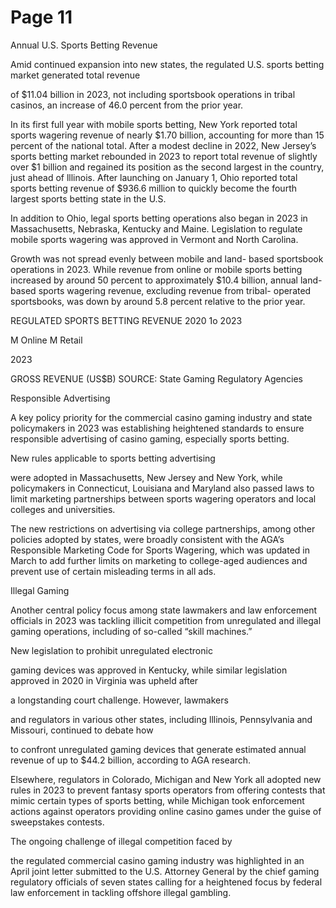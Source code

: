 # Page 11

Annual U.S. Sports Betting Revenue

Amid continued expansion into new states, the regulated
U.S. sports betting market generated total revenue

of $11.04 billion in 2023, not including sportsbook
operations in tribal casinos, an increase of 46.0 percent
from the prior year.

In its first full year with mobile sports betting, New York
reported total sports wagering revenue of nearly $1.70
billion, accounting for more than 15 percent of the national
total. After a modest decline in 2022, New Jersey’s sports
betting market rebounded in 2023 to report total revenue
of slightly over $1 billion and regained its position as the
second largest in the country, just ahead of lllinois. After
launching on January 1, Ohio reported total sports betting
revenue of $936.6 million to quickly become the fourth
largest sports betting state in the U.S.

In addition to Ohio, legal sports betting operations also
began in 2023 in Massachusetts, Nebraska, Kentucky and
Maine. Legislation to regulate mobile sports wagering was
approved in Vermont and North Carolina.

Growth was not spread evenly between mobile and land-
based sportsbook operations in 2023. While revenue from
online or mobile sports betting increased by around 50
percent to approximately $10.4 billion, annual land-based
sports wagering revenue, excluding revenue from tribal-
operated sportsbooks, was down by around 5.8 percent
relative to the prior year.

REGULATED SPORTS BETTING REVENUE
2020 1o 2023

M Online M Retail

2023

GROSS REVENUE (US$B)
SOURCE: State Gaming Regulatory Agencies

Responsible Advertising

A key policy priority for the commercial casino gaming
industry and state policymakers in 2023 was establishing
heightened standards to ensure responsible advertising of
casino gaming, especially sports betting.

New rules applicable to sports betting advertising

were adopted in Massachusetts, New Jersey and New
York, while policymakers in Connecticut, Louisiana and
Maryland also passed laws to limit marketing partnerships
between sports wagering operators and local colleges and
universities.

The new restrictions on advertising via college
partnerships, among other policies adopted by states, were
broadly consistent with the AGA’s Responsible Marketing
Code for Sports Wagering, which was updated in March to
add further limits on marketing to college-aged audiences
and prevent use of certain misleading terms in all ads.

Illegal Gaming

Another central policy focus among state lawmakers and
law enforcement officials in 2023 was tackling illicit
competition from unregulated and illegal gaming operations,
including of so-called “skill machines.”

New legislation to prohibit unregulated electronic

gaming devices was approved in Kentucky, while similar
legislation approved in 2020 in Virginia was upheld after

a longstanding court challenge. However, lawmakers

and regulators in various other states, including lllinois,
Pennsylvania and Missouri, continued to debate how

to confront unregulated gaming devices that generate
estimated annual revenue of up to $44.2 billion, according
to AGA research.

Elsewhere, regulators in Colorado, Michigan and New York
all adopted new rules in 2023 to prevent fantasy sports
operators from offering contests that mimic certain types
of sports betting, while Michigan took enforcement actions
against operators providing online casino games under the
guise of sweepstakes contests.

The ongoing challenge of illegal competition faced by

the regulated commercial casino gaming industry was
highlighted in an April joint letter submitted to the U.S.
Attorney General by the chief gaming regulatory officials of
seven states calling for a heightened focus by federal law
enforcement in tackling offshore illegal gambling.

